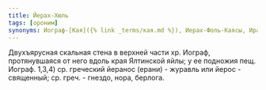 ```yaml
---
title: Йерах-Хюль
tags: [ороним]
synonyms: Иограф-[Кая]({% link _terms/кая.md %}), Иерах-Фоль-Каясы, Иран-Фоль, Евграф-[Кая]({% link _terms/кая.md %})
---
```


Двухъярусная скальная стена в верхней части хр. Иограф, протянувшаяся от него
вдоль края Ялтинской яйлы; у ее подножия пещ. Иограф. 1,3,4) ср. греческий
йеранос (ерани) - журавль или йерос - священный; ср. греч. - гнездо, нора,
берлога.
